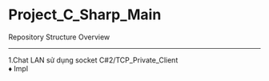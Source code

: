 # Project_C_Sharp_Main
Repository Structure Overview

---

1.Chat LAN sử dụng socket C#2/TCP_Private_Client
<br>
♦ Impl
